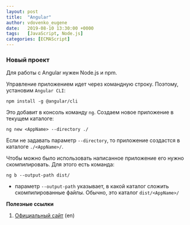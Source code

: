 ```yaml
---
layout: post
title:  "Angular"
author: vdovenko_eugene
date:   2019-08-10 13:30:00 +0000
tags:   [JavaScript, Node.js]
categories: [ECMAScript]
---
```

### Новый проект
Для работы с Angular нужен Node.js и npm.

Управление приложением идет через командную строку. Поэтому, установим `Angular CLI`:
```
npm install -g @angular/cli
```
Это добавит в консоль команду `ng`. Создаем новое приложение в текущем каталоге:
```
ng new <AppName> --directory ./
```
Если не задавать параметр `--directory`, то приложение создастся в каталоге `./<AppName>/`. 

Чтобы можно было использовать написанное приложение его нужно скомпилировать. Для этого 
есть команда:
```
ng b --output-path dist/
```
- параметр `--output-path` указывает, в какой каталог сложить скомпилированные файлы. Обычно,
это каталог `dist/<AppName>/`

__Полезные ссылки__
1. [Официальный сайт](https://angular.io) (en)

